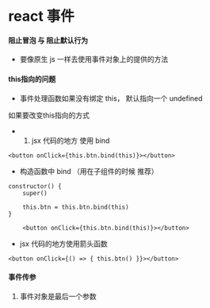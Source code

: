 # react 事件

#### 阻止冒泡 与 阻止默认行为

- 要像原生 js 一样去使用事件对象上的提供的方法

#### this指向的问题

- 事件处理函数如果没有绑定 this， 默认指向一个 undefined

如果要改变this指向的方式

- 1. jsx 代码的地方 使用 bind

```
<button onClick={this.btn.bind(this)}></button>
```
- 构造函数中 bind （用在子组件的时候 推荐）

```
constructor() {
    super()

    this.btn = this.btn.bind(this)
}
```

```
    <button onClick={this.btn.bind(this)}></button>
```

- jsx 代码的地方使用箭头函数

```
<button onClick={() => { this.btn() }}></button>
```


#### 事件传参

1. 事件对象是最后一个参数
